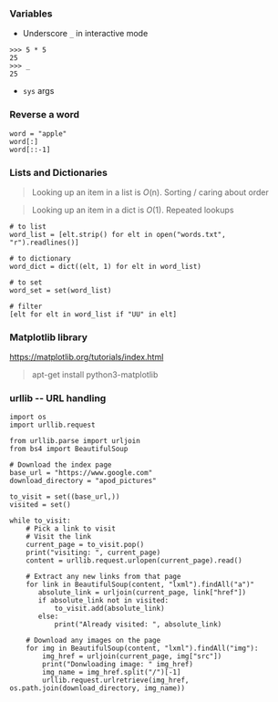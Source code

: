 ### Variables
- Underscore `_` in interactive mode
```
>>> 5 * 5
25
>>> _
25
```

- `sys` args

### Reverse a word

```
word = "apple"
word[:]
word[::-1]
```

### Lists and Dictionaries
> Looking up an item in a list is *O*(n). Sorting / caring about order

> Looking up an item in a dict is *O*(1). Repeated lookups

```
# to list
word_list = [elt.strip() for elt in open("words.txt", "r").readlines()]

# to dictionary
word_dict = dict((elt, 1) for elt in word_list)

# to set
word_set = set(word_list)

# filter
[elt for elt in word_list if "UU" in elt]
```

### Matplotlib library
https://matplotlib.org/tutorials/index.html
> apt-get install python3-matplotlib


### urllib -- URL handling

```
import os
import urllib.request

from urllib.parse import urljoin
from bs4 import BeautifulSoup

# Download the index page
base_url = "https://www.google.com"
download_directory = "apod_pictures"

to_visit = set((base_url,))
visited = set()

while to_visit:
    # Pick a link to visit
    # Visit the link
    current_page = to_visit.pop()
    print("visiting: ", current_page)
    content = urllib.request.urlopen(current_page).read()
    
    # Extract any new links from that page
    for link in BeautifulSoup(content, "lxml").findAll("a")"
       absolute_link = urljoin(current_page, link["href"])
       if absolute_link not in visited:
           to_visit.add(absolute_link)
       else:
           print("Already visited: ", absolute_link)
           
    # Download any images on the page
    for img in BeautifulSoup(content, "lxml").findAll("img"):
        img_href = urljoin(current_page, img["src"])
        print("Donwloading image: " img_href)
        img_name = img_href.split("/")[-1]
        urllib.request.urlretrieve(img_href, os.path.join(download_directory, img_name))
```

